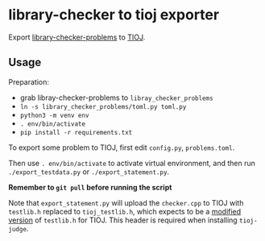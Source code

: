 # library-checker to tioj exporter

Export [library-checker-problems](https://github.com/yosupo06/library-checker-problems/) to [TIOJ](https://github.com/TIOJ-INFOR-Online-Judge/tioj).

## Usage

Preparation:
- grab libray-checker-problems to `libray_checker_problems`
- `ln -s library_checker_problems/toml.py toml.py`
- `python3 -m venv env`
- `. env/bin/activate`
- `pip install -r requirements.txt`

To export some problem to TIOJ, first edit `config.py`, `problems.toml`.

Then use `. env/bin/activate` to activate virtual environment, and then run `./export_testdata.py` or `./export_statement.py`.

**Remember to `git pull` before running the script**

Note that `export_statement.py` will upload the `checker.cpp` to TIOJ with `testlib.h` replaced to `tioj_testlib.h`, which expects to be a [modified version](https://raw.githubusercontent.com/baluteshih/tioj-problem-tools/9db3da1b82d036750f0e660abdd9dfec0bb6abb5/files/testlib.h) of `testlib.h` for TIOJ. This header is required when installing `tioj-judge`.
